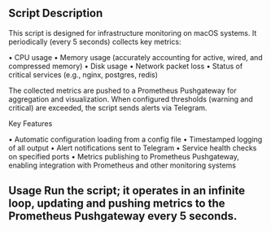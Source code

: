 Script Description
------------------
This script is designed for infrastructure monitoring on macOS systems. It periodically (every 5 seconds) collects key metrics:

•	CPU usage
•	Memory usage (accurately accounting for active, wired, and compressed memory)
•	Disk usage
•	Network packet loss
•	Status of critical services (e.g., nginx, postgres, redis)

The collected metrics are pushed to a Prometheus Pushgateway for aggregation and visualization.
When configured thresholds (warning and critical) are exceeded, the script sends alerts via Telegram.

Key Features

•	Automatic configuration loading from a config file
•	Timestamped logging of all output
•	Alert notifications sent to Telegram
•	Service health checks on specified ports
•	Metrics publishing to Prometheus Pushgateway, enabling integration with Prometheus and other monitoring systems

Usage
Run the script; it operates in an infinite loop, updating and pushing metrics to the Prometheus Pushgateway every 5 seconds.
------------------
